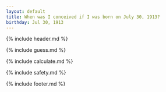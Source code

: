 ```yaml
---
layout: default
title: When was I conceived if I was born on July 30, 1913?
birthday: Jul 30, 1913
---
```


{% include header.md %}

{% include guess.md %}

{% include calculate.md %}

{% include safety.md %}

{% include footer.md %}



